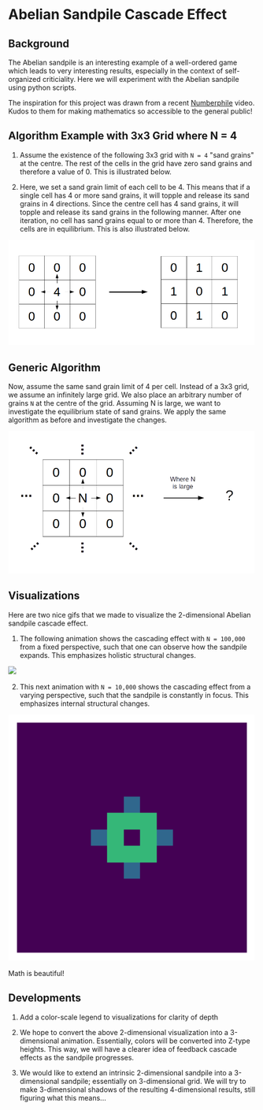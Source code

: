 # Abelian Sandpile Cascade Effect

## Background

The Abelian sandpile is an interesting example of a well-ordered game which leads to very interesting results, especially in the context of self-organized criticiality. Here we will experiment with the Abelian sandpile using python scripts.

The inspiration for this project was drawn from a recent [Numberphile](https://www.youtube.com/watch?v=1MtEUErz7Gg) video. Kudos to them for making mathematics so accessible to the general public!

## Algorithm Example with 3x3 Grid where N = 4

1. Assume the existence of the following 3x3 grid with `N = 4` "sand grains" at the centre. The rest of the cells in the grid have zero sand grains and therefore a value of 0. This is illustrated below.

2. Here, we set a sand grain limit of each cell to be 4. This means that if a single cell has 4 or more sand grains, it will topple and release its sand grains in 4 directions. Since the centre cell has 4 sand grains, it will topple and release its sand grains in the following manner. After one iteration, no cell has sand grains equal to or more than 4. Therefore, the cells are in equilibrium. This is also illustrated below.

<img src="/rdimg/Visuals.png" width="500">

## Generic Algorithm

Now, assume the same sand grain limit of 4 per cell. Instead of a 3x3 grid, we assume an infinitely large grid. We also place an arbitrary number of grains `N` at the centre of the grid. Assuming N is large, we want to investigate the equilibrium state of sand grains. We apply the same algorithm as before and investigate the changes.

<img src="/rdimg/Visuals2.png" width="500">

## Visualizations

Here are two nice gifs that we made to visualize the 2-dimensional Abelian sandpile cascade effect.

1. The following animation shows the cascading effect with `N = 100,000` from a fixed perspective, such that one can observe how the sandpile expands. This emphasizes holistic structural changes.

<img src="https://github.com/AtreyaSh/abelianSandpile/blob/master/gif/sandyMovie2.gif" width="500">

2. This next animation with `N = 10,000` shows the cascading effect from a varying perspective, such that the sandpile is constantly in focus. This emphasizes internal structural changes.

<img src="https://github.com/AtreyaSh/abelianSandpile/blob/master/gif/sandyMovie.gif" width="500">

Math is beautiful!

## Developments

1. Add a color-scale legend to visualizations for clarity of depth

2. We hope to convert the above 2-dimensional visualization into a 3-dimensional animation. Essentially, colors will be converted into Z-type heights. This way, we will have a clearer idea of feedback cascade effects as the sandpile progresses.

3. We would like to extend an intrinsic 2-dimensional sandpile into a 3-dimensional sandpile; essentially on 3-dimensional grid. We will try to make 3-dimensional shadows of the resulting 4-dimensional results, still figuring what this means...
